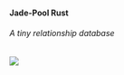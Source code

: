 #### Jade-Pool Rust

######  A tiny relationship database


![](https://github.com/Wheeeeeeeeels/Jade-Pool/blob/master/docs/images/arch-light.jpg)
